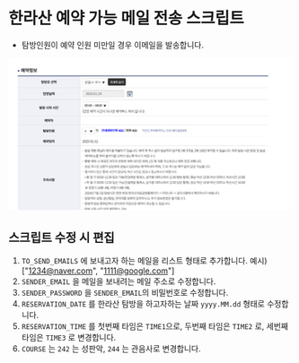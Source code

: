 # 한라산 예약 가능 메일 전송 스크립트
- 탐방인원이 예약 인원 미만일 경우 이메일을 발송합니다.

![reservation](/images/readme1.png)

## 스크립트 수정 시 편집
1. `TO_SEND_EMAILS` 에 보내고자 하는 메일을 리스트 형태로 추가합니다.
    예시) ["1234@naver.com", "1111@google.com"]
2. `SENDER_EMAIL` 을 메일을 보내려는 메일 주소로 수정합니다.
3. `SENDER_PASSWORD` 을 `SENDER_EMAIL`의 비밀번호로 수정합니다.
4. `RESERVATION_DATE` 를 한라산 탐방을 하고자하는 날짜 `yyyy.MM.dd` 형태로 수정합니다.
5. `RESERVATION_TIME` 를 첫번째 타임은 `TIME1`으로, 두번째 타임은 `TIME2` 로, 세번째 타임은 `TIME3` 로 변경합니다.
6. `COURSE` 는 `242` 는 성판악, `244` 는 관음사로 변경합니다.
